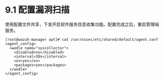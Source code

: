 # 9.1 配置漏洞扫描

使用配置文件共享，下发开启软件服务信息收集功能。配置完成之后，重启管理端服务。

```text
[root@wazuh-manager opt]# cat /var/ossec/etc/shared/default/agent.conf 
<agent_config>
  <wodle name="syscollector">
    <disabled>no</disabled>
    <interval>30s</interval>
    <os>yes</os>
    <packages>yes</packages>
  </wodle>
</agent_config>
```




